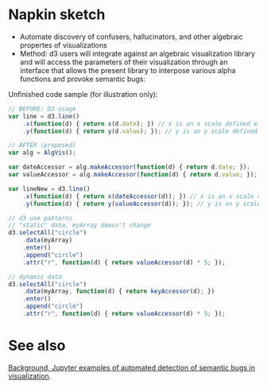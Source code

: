 # Napkin sketch
* Automate discovery of confusers, hallucinators, and other algebraic propertes of visualizations
* Method: d3 users will integrate against an algebraic visualization library and will access the parameters of their visualization
through an interface that allows the present library to interpose various alpha functions and provoke semantic bugs:

Unfinished code sample (for illustration only):
```javascript
// BEFORE: D3 usage
var line = d3.line()
    .x(function(d) { return x(d.date); }) // x is an x scale defined elsewhere
    .y(function(d) { return y(d.value); }); // y is an y scale defined elsewhere

// AFTER (proposed)
var alg = AlgVis();

var dateAccessor = alg.makeAccessor(function(d) { return d.date; });
var valueAccessor = alg.makeAccessor(function(d) { return d.value; });

var lineNew = d3.line()
    .x(function(d) { return x(dateAccessor(d)); }) // x is an x scale defined elsewhere
    .y(function(d) { return y(valueAccessor(d)); }); // y is an y scale defined elsewhere

// d3 use patterns
// "static" data, myArray doesn't change
d3.selectAll("circle")
    .data(myArray)
    .enter()
    .append("circle")
    .attr("r", function(d) { return valueAccessor(d) * 5; });

// dynamic data
d3.selectAll("circle")
    .data(myArray, function(d) { return keyAccessor(d); })
    .enter()
    .append("circle")
    .attr("r", function(d) { return valueAccessor(d) * 5; });
```


# See also
[Background, Jupyter examples of automated detection of semantic bugs in visualization](github.com/quiltdata/algebraic-vis).
